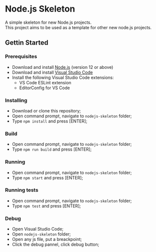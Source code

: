 # Node.js Skeleton

A simple skeleton for new Node.js projects. <br />
This project aims to be used as a template for other new node.js projects.

## Gettin Started

### Prerequisites

* Download and install [Node.js](https://nodejs.org/en/) (version 12 or above) 
* Download and install [Visual Studio Code](https://code.visualstudio.com)
* Install the following Visual Studio Code extensions:
  - VS Code ESLint extension
  - EditorConfig for VS Code

### Installing

- Download or clone this repository;
- Open command prompt, navigate to `nodejs-skeleton` folder;
- Type `npm install` and press [ENTER];

### Build

- Open command prompt, navigate to `nodejs-skeleton` folder;
- Type `npm run build` and press [ENTER];

### Running 

- Open command prompt, navigate to `nodejs-skeleton` folder;
- Type `npm start` and press [ENTER];

### Running tests 

- Open command prompt, navigate to `nodejs-skeleton` folder;
- Type `npm test` and press [ENTER];

### Debug 

- Open Visual Studio Code;
- Open `nodejs-skeleton` folder;
- Open any js file, put a breackpoint;
- Click the debug pannel, click debug button;



